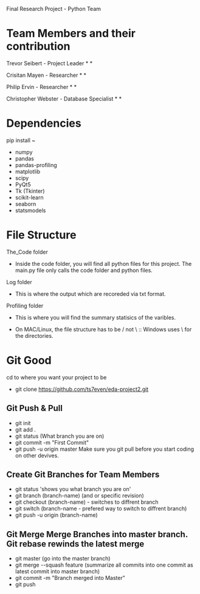 Final Research Project - Python Team

# Team Members and their contribution
Trevor Seibert - Project Leader
* 
* 

Crisitan Mayen - Researcher
* 
* 

Philip Ervin - Researcher 
* 
* 

Christopher Webster - Database Specialist 
* 
* 

# Dependencies 
pip install ~
* numpy
* pandas
* pandas-profiling
* matplotlib
* scipy 
* PyQt5
* Tk (Tkinter)
* scikit-learn
* seaborn
* statsmodels

# File Structure 
The_Code folder
* Inside the code folder, you will find all python files for this project. The main.py file only calls the code folder and python files. 

Log folder
* This is where the output which are recoreded via txt format. 

Profiling folder
* This is where you will find the summary statisics of the varibles.

* On MAC/Linux, the file structure has to be / not \ :: Windows uses \ for the directories. 




# Git Good 

cd to where you want your project to be 

* git clone https://github.com/ts7even/eda-project2.git

## Git Push & Pull 
* git init
* git add . 
* git status (What branch you are on)
* git commit -m "First Commit"
* git push -u origin master 
Make sure you git pull before you start coding on other devives. 

## Create Git Branches for Team Members
* git status 'shows you what branch you are on'
* git branch (branch-name) (and or specific revision)
* git checkout (branch-name) - switches to diffrent branch
* git switch (branch-name - prefered way to switch to diffrent branch)
* git push -u origin (branch-name)

## Git Merge Merge Branches into master branch. Git rebase rewinds the latest merge
* git master (go into the master branch)
* git merge --squash feature (summarize all commits into one commit as latest commit into master branch)
* git commit -m "Branch merged into Master"
* git push 

